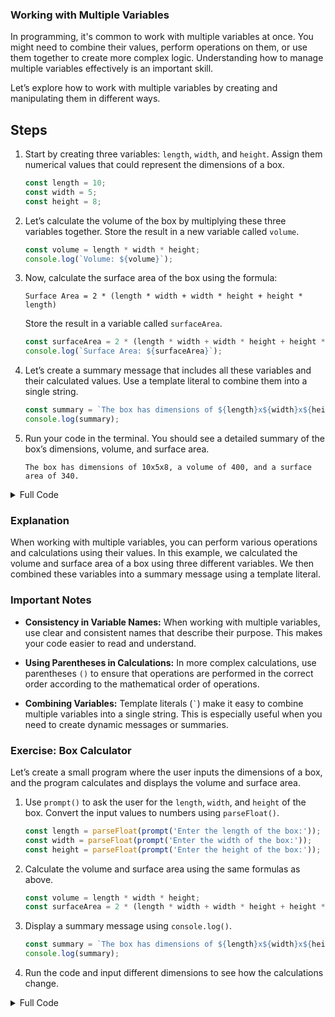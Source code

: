 ### Working with Multiple Variables

In programming, it's common to work with multiple variables at once. You might need to combine their values, perform operations on them, or use them together to create more complex logic. Understanding how to manage multiple variables effectively is an important skill.

Let’s explore how to work with multiple variables by creating and manipulating them in different ways.

## Steps

1. Start by creating three variables: `length`, `width`, and `height`. Assign them numerical values that could represent the dimensions of a box.

    ```javascript
    const length = 10;
    const width = 5;
    const height = 8;
    ```

2. Let’s calculate the volume of the box by multiplying these three variables together. Store the result in a new variable called `volume`.

    ```javascript
    const volume = length * width * height;
    console.log(`Volume: ${volume}`);
    ```

3. Now, calculate the surface area of the box using the formula: 
   
    ```
    Surface Area = 2 * (length * width + width * height + height * length)
    ```

    Store the result in a variable called `surfaceArea`.

    ```javascript
    const surfaceArea = 2 * (length * width + width * height + height * length);
    console.log(`Surface Area: ${surfaceArea}`);
    ```

4. Let’s create a summary message that includes all these variables and their calculated values. Use a template literal to combine them into a single string.

    ```javascript
    const summary = `The box has dimensions of ${length}x${width}x${height}, a volume of ${volume}, and a surface area of ${surfaceArea}.`;
    console.log(summary);
    ```

5. Run your code in the terminal. You should see a detailed summary of the box’s dimensions, volume, and surface area.

    ```
    The box has dimensions of 10x5x8, a volume of 400, and a surface area of 340.
    ```

<details>
<summary>Full Code</summary>

```javascript
const length = 10;
const width = 5;
const height = 8;

const volume = length * width * height;
console.log(`Volume: ${volume}`);

const surfaceArea = 2 * (length * width + width * height + height * length);
console.log(`Surface Area: ${surfaceArea}`);

const summary = `The box has dimensions of ${length}x${width}x${height}, a volume of ${volume}, and a surface area of ${surfaceArea}.`;
console.log(summary);
```
</details>

### Explanation

When working with multiple variables, you can perform various operations and calculations using their values. In this example, we calculated the volume and surface area of a box using three different variables. We then combined these variables into a summary message using a template literal.

### Important Notes

- **Consistency in Variable Names:** When working with multiple variables, use clear and consistent names that describe their purpose. This makes your code easier to read and understand.
  
- **Using Parentheses in Calculations:** In more complex calculations, use parentheses `()` to ensure that operations are performed in the correct order according to the mathematical order of operations.

- **Combining Variables:** Template literals (`` ` ``) make it easy to combine multiple variables into a single string. This is especially useful when you need to create dynamic messages or summaries.

### Exercise: Box Calculator

Let’s create a small program where the user inputs the dimensions of a box, and the program calculates and displays the volume and surface area.

1. Use `prompt()` to ask the user for the `length`, `width`, and `height` of the box. Convert the input values to numbers using `parseFloat()`.

    ```javascript
    const length = parseFloat(prompt('Enter the length of the box:'));
    const width = parseFloat(prompt('Enter the width of the box:'));
    const height = parseFloat(prompt('Enter the height of the box:'));
    ```

2. Calculate the volume and surface area using the same formulas as above.

    ```javascript
    const volume = length * width * height;
    const surfaceArea = 2 * (length * width + width * height + height * length);
    ```

3. Display a summary message using `console.log()`.

    ```javascript
    const summary = `The box has dimensions of ${length}x${width}x${height}, a volume of ${volume}, and a surface area of ${surfaceArea}.`;
    console.log(summary);
    ```

4. Run the code and input different dimensions to see how the calculations change.

<details>
<summary>Full Code</summary>

```javascript
const length = parseFloat(prompt('Enter the length of the box:'));
const width = parseFloat(prompt('Enter the width of the box:'));
const height = parseFloat(prompt('Enter the height of the box:'));

const volume = length * width * height;
const surfaceArea = 2 * (length * width + width * height + height * length);

const summary = `The box has dimensions of ${length}x${width}x${height}, a volume of ${volume}, and a surface area of ${surfaceArea}.`;
console.log(summary);
```
</details>